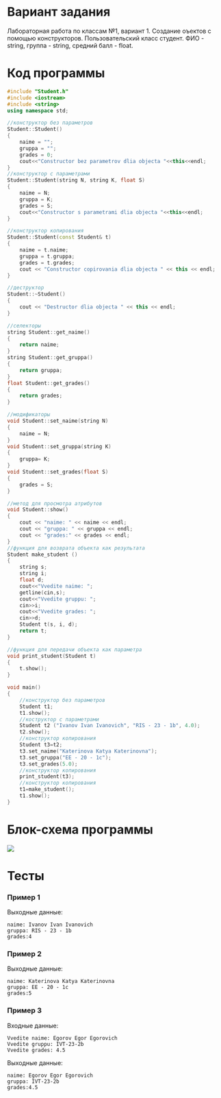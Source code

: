 # Вариант задания
Лабораторная работа по классам №1, вариант 1. 
Создание оъектов с помощью конструкторов. Пользовательский класс студент. ФИО - string, группа - string, средний балл - float.
# Код программы
```cpp
#include "Student.h"
#include <iostream>
#include <string>
using namespace std;

//конструктор без параметров
Student::Student()
{
	naime = "";
	gruppa = "";
	grades = 0;
	cout<<"Constructor bez parametrov dlia objecta "<<this<<endl;
}
//конструктор с параметрами
Student::Student(string N, string K, float S)
{
	naime = N;
	gruppa = K;
	grades = S;
	cout<<"Constructor s parametrami dlia objecta "<<this<<endl;
}

//конструктор копирования
Student::Student(const Student& t)
{
	naime = t.naime;
	gruppa = t.gruppa;
	grades = t.grades;
	cout << "Constructor copirovania dlia objecta " << this << endl;
}

//деструктор
Student::~Student()
{
	cout << "Destructor dlia objecta " << this << endl;
}

//селекторы
string Student::get_naime()
{
	return naime;
}
string Student::get_gruppa()
{
	return gruppa;
}
float Student::get_grades()
{
	return grades;
}

//модификаторы
void Student::set_naime(string N)
{
	naime = N;
}
void Student::set_gruppa(string K)
{
	gruppa= K;
}
void Student::set_grades(float S)
{
	grades = S;
}

//метод для просмотра атрибутов
void Student::show()
{
	cout << "naime: " << naime << endl;
	cout << "gruppa: " << gruppa << endl;
	cout << "grades:" << grades << endl;
}
//функция для возврата объекта как результата 
Student make_student ()
{
	string s;
	string i;
	float d;
	cout<<"Vvedite naime: ";
	getline(cin,s);
	cout<<"Vvedite gruppu: ";
	cin>>i;
	cout<<"Vvedite grades: ";
	cin>>d;
	Student t(s, i, d);
	return t;
}

//функция для передачи объекта как параметра
void print_student(Student t)
{
	t.show();
}

void main()
{
	//конструктор без параметров
	Student t1; 
	t1.show();
	//коструктор с параметрами 
	Student t2 ("Ivanov Ivan Ivanovich", "RIS - 23 - 1b", 4.0);
	t2.show();
	//конструктор копирования 
	Student t3=t2;
	t3.set_naime("Katerinova Katya Katerinovna");
	t3.set_gruppa("EE - 20 - 1c");
	t3.set_grades(5.0);
	//конструктор копирования 
	print_student(t3);
	//конструктор копирования 
	t1=make_student(); 
	t1.show();
}
```
# Блок-схема программы
<image src="class2.drawio.svg">
	
# Тесты
### Пример 1
Выходные данные:
```
naime: Ivanov Ivan Ivanovich
gruppa: RIS - 23 - 1b
grades:4
```
### Пример 2
Выходные данные:
```
naime: Katerinova Katya Katerinovna
gruppa: EE - 20 - 1c
grades:5
```
### Пример 3
Входные данные:
```
Vvedite naime: Egorov Egor Egorovich
Vvedite gruppu: IVT-23-2b
Vvedite grades: 4.5
```
Выходные данные:
```
naime: Egorov Egor Egorovich
gruppa: IVT-23-2b
grades:4.5
```
